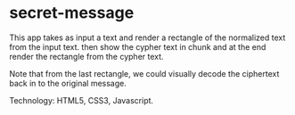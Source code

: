 # secret-message

This app takes as input a text and render a rectangle of the normalized text from the input text. then show the cypher text in chunk and at the end render the rectangle from the cypher text.

Note that from the last rectangle, we could visually decode the ciphertext back in to the original message.

Technology: HTML5, CSS3, Javascript.
